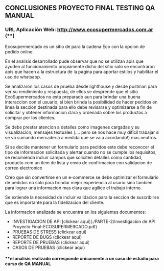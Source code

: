## CONCLUSIONES PROYECTO FINAL TESTING QA MANUAL

### URL Aplicación Web: http://www.ecosupermercados.com.ar (**)

Ecosupermercado es un sitio de para la cadena Eco con la opcion de pedido online.

En el analisis desarrollado pude observar que no se utilizan apis que ayuden al funcionamiento propiamente dicho del sitio solo se encontraron
apis que hacen a la estructura de la pagina para aportar estilos y habilitar el uso de whatsapp.

Se analizaron los casos de prueba desde lighthouse y desde postman para ver su rendimiento y respuesta, de ellos se desprende que el sitio EcoSupermercados no esta preparado aun para
brindar una buena interaccion con el usuario, si bien brinda la posibilidad de hacer pedidos en linea la seccion destinada para ello debe revisarse y optimizarse a fin de solicitar y obtener
informacion clara y ordenada sobre los productos a comprar por los clientes. 

Se debe prestar atencion a detalles como imagenes cargadas y su visualizacion, mensajes textuales (.... pero se nos hace muy difícil trabajar si se va sumando mercadería a medida que se
va a acordando!) mas neutros.

Si se decide mantener un formulario para pedidos este debe reconocer el tipo de informacion solicitada y alertar cuando no se cumple los requisitos, se recomienda incluir campos que soliciten
detalles como cantidad, producto com un item de lista y envio de confirmacion con validacion de correo electronico

Creo que sin convertirse en un e-commerce se debe optimizar el formulario de pedidos no solo para brindar mejor experiencia al usurio sino tambien para lograr una informacion mas clara que
agilice el trabajo interno.

Se extiende la necesidad de incluir validacion para la seccion de suscribirse que es importante para la fidelizacion del cliente.

La informacion analizada se encuentra en los siguientes documentos:

* INVESTIGACION DE API [clickear aqui](./PARTE-2/Investigacion de API Proyecto Final-ECOSUPERMERCADO.pdf)
* PRUEBAS DE STRESS (clickear aqui)
* REPORTE DE BUGS (clickear aqui)
* REPORTE DE PRUEBAS (clickear aqui)
* CASOS DE PRUEBAS (clickear aqui)

#### **el analisis realizado corresponde unicamente a un caso de estudio para curso de QA MANUAL
